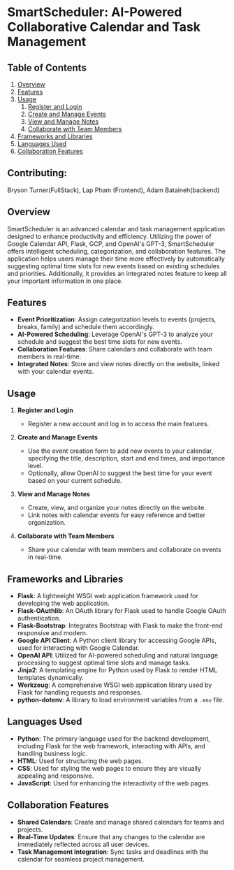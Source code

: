 # SmartScheduler: AI-Powered Collaborative Calendar and Task Management

## Table of Contents
1. [Overview](#overview)
2. [Features](#features)
3. [Usage](#usage)
    1. [Register and Login](#register-and-login)
    2. [Create and Manage Events](#create-and-manage-events)
    3. [View and Manage Notes](#view-and-manage-notes)
    4. [Collaborate with Team Members](#collaborate-with-team-members)
4. [Frameworks and Libraries](#frameworks-and-libraries)
5. [Languages Used](#languages-used)
6. [Collaboration Features](#collaboration-features)

## Contributing:

Bryson Turner(FullStack), Lap Pham (Frontend), Adam Bataineh(backend) 

## Overview

SmartScheduler is an advanced calendar and task management application designed to enhance productivity and efficiency. Utilizing the power of Google Calendar API, Flask, GCP, and OpenAI's GPT-3, SmartScheduler offers intelligent scheduling, categorization, and collaboration features. The application helps users manage their time more effectively by automatically suggesting optimal time slots for new events based on existing schedules and priorities. Additionally, it provides an integrated notes feature to keep all your important information in one place.

## Features

- **Event Prioritization**: Assign categorization levels to events (projects, breaks, family) and schedule them accordingly.
- **AI-Powered Scheduling**: Leverage OpenAI's GPT-3 to analyze your schedule and suggest the best time slots for new events.
- **Collaboration Features**: Share calendars and collaborate with team members in real-time.
- **Integrated Notes**: Store and view notes directly on the website, linked with your calendar events.


## Usage

1. **Register and Login**

   - Register a new account and log in to access the main features.

2. **Create and Manage Events**

   - Use the event creation form to add new events to your calendar, specifying the title, description, start and end times, and importance level.
   - Optionally, allow OpenAI to suggest the best time for your event based on your current schedule.

3. **View and Manage Notes**

   - Create, view, and organize your notes directly on the website.
   - Link notes with calendar events for easy reference and better organization.

4. **Collaborate with Team Members**

   - Share your calendar with team members and collaborate on events in real-time.


## Frameworks and Libraries

- **Flask**: A lightweight WSGI web application framework used for developing the web application.
- **Flask-OAuthlib**: An OAuth library for Flask used to handle Google OAuth authentication.
- **Flask-Bootstrap**: Integrates Bootstrap with Flask to make the front-end responsive and modern.
- **Google API Client**: A Python client library for accessing Google APIs, used for interacting with Google Calendar.
- **OpenAI API**: Utilized for AI-powered scheduling and natural language processing to suggest optimal time slots and manage tasks.
- **Jinja2**: A templating engine for Python used by Flask to render HTML templates dynamically.
- **Werkzeug**: A comprehensive WSGI web application library used by Flask for handling requests and responses.
- **python-dotenv**: A library to load environment variables from a `.env` file.


## Languages Used

- **Python**: The primary language used for the backend development, including Flask for the web framework, interacting with APIs, and handling business logic.
- **HTML**: Used for structuring the web pages.
- **CSS**: Used for styling the web pages to ensure they are visually appealing and responsive.
- **JavaScript**: Used for enhancing the interactivity of the web pages.


## Collaboration Features

- **Shared Calendars**: Create and manage shared calendars for teams and projects.
- **Real-Time Updates**: Ensure that any changes to the calendar are immediately reflected across all user devices.
- **Task Management Integration**: Sync tasks and deadlines with the calendar for seamless project management.
